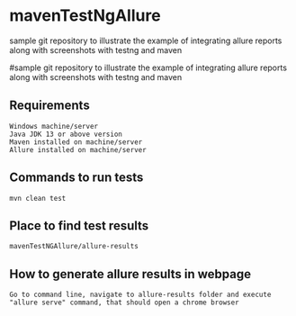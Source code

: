 # mavenTestNgAllure
sample git repository to illustrate the example of integrating allure reports along with screenshots with testng and maven

#sample git repository to illustrate the example of integrating allure reports along with screenshots with testng and maven

## Requirements
    Windows machine/server
    Java JDK 13 or above version
    Maven installed on machine/server
    Allure installed on machine/server

## Commands to run tests
    
    mvn clean test

## Place to find test results
    mavenTestNGAllure/allure-results

## How to generate allure results in webpage
    Go to command line, navigate to allure-results folder and execute
    "allure serve" command, that should open a chrome browser

